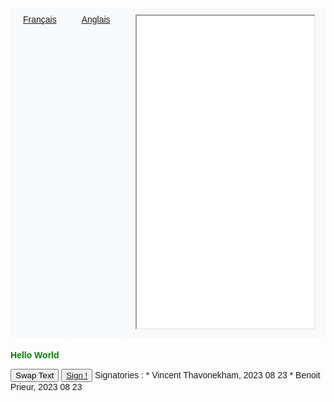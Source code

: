<html>    
<head>    
    <title>Hello World</title>    
    <style>    
        body {    
            font-family: Arial, sans-serif;    
            padding: 20px;    
        }    
        .green-text {    
            color: green;    
            font-weight: bold;    
        }    
        .orange-text {    
            color: orange;    
            font-weight: bold;    
        }    
        .menu {    
            display: flex;    
            justify-content: space-around;    
            list-style-type: none;    
            padding: 0;    
            margin-bottom: 20px;    
        }    
        .menu li {    
            background-color: #f8f9fa;    
            padding: 10px 20px;    
            border-radius: 5px;    
        }    
        @media (max-width: 600px) {    
            .menu {    
                flex-direction: column;    
            }    
        }    
    </style>    
</head>    
<body>    
    <ul class="menu">    
        <li><a href="UNS_French.html">Français</a></li>    
        <li><a href="UNS_English.html">Anglais</a></li>    
        <li><a href="#"><iframe src="[YOUR_PUBLISHED_GOOGLE_SHEET_LINK_HERE](https://docs.google.com/spreadsheets/d/1fFfL4rwlw4ma0uxxYQPquoQY0zfFYDOrMytqiIF0TiI/edit?usp=sharing)" width="100%" height="500"></iframe></a></li>  
    </ul>    
    <p id="greeting" class="green-text">Hello World</p>    
    <button onclick="swapText()">Swap Text</button>    
    <button> <a href="https://forms.gle/7FtuUKGRoCt2Gm9D6"> Sign ! </a></button>
    Signatories :   
    * Vincent Thavonekham, 2023 08 23  
    * Benoit Prieur, 2023 08 23  
    <script>    
        function swapText() {    
            var greeting = document.getElementById("greeting");    
            if (greeting.innerHTML === "Hello World") {    
                greeting.innerHTML = "Bonjour Monde";    
                greeting.className = "orange-text";    
            } else {    
                greeting.innerHTML = "Hello World";    
                greeting.className = "green-text";    
            }    
        }    
    </script>    
</body>    
</html>  
